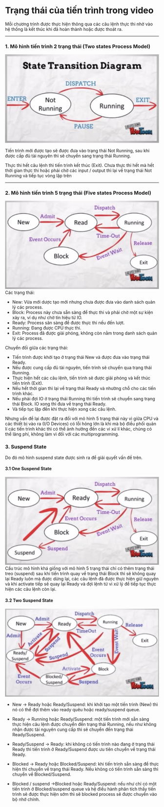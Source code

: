 # Trạng thái của tiến trình trong video

Mỗi chương trình được thực hiện thông qua các câu lệnh thực thi nhờ vào hệ thống là kết thúc khi đã hoàn thành hoặc được thoát ra.

---
### 1. Mô hình tiến trình 2 trạng thái (Two states Process Model)
![](img/1.png)

Tiến trình mới được tạo sẽ được đưa vào trạng thái Not Running, sau khi được cấp đủ tài nguyên thì sẽ chuyển sang trạng thái Running.

Thực thi hết câu lệnh thì tiến trình kết thúc (Exit).
Chưa thực thi hết mà hết thời gian thực thi hoặc phải chờ các input / output thì lại về trạng thái Not Running và tiếp tục vòng lặp trên

---
### 2. Mô hình tiến trình 5 trạng thái (Five states Process Model)
![](img/2.png)
Các trạng thái:
* New: Vừa mới dược tạo mới nhưng chưa được đưa vào danh sách quản lý các process.
* Block: Process này chưa sẵn sàng để thực thi và phải chờ một sự kiện xảy ra, ví dụ như chờ tín hiệu từ IO.
* Ready: Process sãn sàng để được thực thi nếu đến lượt.
* Running: Đang được CPU thực thi.
* Exit: Process đã được giải phóng, không còn nằm trong danh sách quản lý các process.

Chuyển đối giữa các trạng thái:
* Tiến trình được khởi tạo ở trạng thái New và được đưa vào trạng thái Ready.
* Nếu được cung cấp đủ tài nguyên, tiến trình sẽ chuyển qua trạng thái Running.
* Thực hiện hết các câu lệnh, tiến trình sẽ được giải phóng và kết thúc tiến trình (Exit).
* Nếu hết thời gian thì lại về trạng thái Ready và nhường chỗ cho các tiến trình khác.
* Nếu phải đợi IO ở trạng thái Running thì tiến trình sẽ chuyển sang trạng thái Block. IO xong thì đưa về trạng thái Ready.
* Và tiếp tục lặp đến khi thực hiện xong các câu lệnh.

Nhưng vấn đề lại được đặt ra đối với mô hình 5 trạng thái này vì giữa CPU và các thiết bị vào ra (I/O Devices) có lỗi hỏng lớn là khi mà bộ điều phối quản lí các tiến trình khác thì có thể ảnh hưởng đến các vi xử lí khác, chúng có thể lãng phí, không làm vì đối với các multiprogramming.

### 3. Suspend State
Do đó mô hình suspend state được sinh ra để giải quyết vấn đề trên.

#### 3.1 One Suspend State
![](img/3.png)
Cấu trúc mô hình khá giống với mô hình 5 trạng thái chỉ có thêm trạng thái treo (suspend) sau khi tiến trình quay về trạng thái Block thì sẽ không quay lại Ready luôn mà được dừng lại, các câu lệnh đã được thực hiện giữ nguyên và khi activate tiếp sẽ quay lại Ready và đợi lệnh từ vi xử lý để tiếp tục thực hiện các câu lệnh còn lại.

#### 3.2 Two Suspend State
![](img/4.png)

* New -> Ready hoặc Ready/Suspend: khi khởi tạo một tiến trình (New) thì nó có thể đợi thêm vào ready quêu hoặc ready/suspend queue.

* Ready -> Running hoặc Ready/Suspend: một tiến trình mới sẵn sàng thực hiện câu lệnh được chuyển đến trạng thái Running, nếu như không nhận được tài nguyên cung cấp thì sẽ chuyển đến trạng thái Ready/Suspend.

* Ready/Suspend -> Ready: khi không có tiến trình nào đang ở trạng thái Ready thì tiến trình ở Ready/Suspend được ưu tiên chuyển về trạng thái Ready.

* Blocked -> Ready hoặc Blocked/Suspend: khi tiến trình sẵn sàng để thực hiện thì chuyển về trạng thái Ready. Nếu không có tiến trình sẵn sàng thì chuyển về Blocked/Suspend.

* Blocked / suspend ->Blocked hoặc Ready/Suspend: nếu như chỉ có một tiến trình ở Blocked/suspend queue và hệ điều hành phân tích thấy tiến trình sẽ được thực hiện sớm thì sẽ blocked process sẽ được chuyển vào bộ nhớ chính.